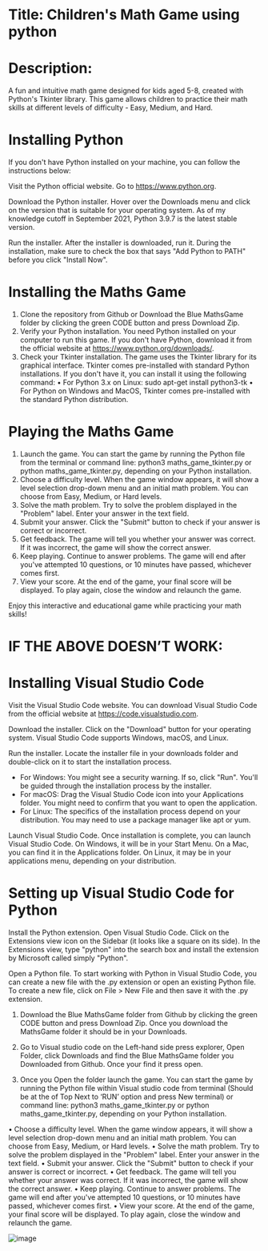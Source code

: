 # Title: Children's Math Game using python 

# Description:
A fun and intuitive math game designed for kids aged 5-8, created with Python's Tkinter library. This game allows children to practice their math skills at different levels of difficulty - Easy, Medium, and Hard.

# Installing Python
If you don't have Python installed on your machine, you can follow the instructions below:

Visit the Python official website. Go to https://www.python.org.

Download the Python installer. Hover over the Downloads menu and click on the version that is suitable for your operating system. As of my knowledge cutoff in September 2021, Python 3.9.7 is the latest stable version.

Run the installer. After the installer is downloaded, run it. During the installation, make sure to check the box that says "Add Python to PATH" before you click "Install Now".


# Installing the Maths Game
1.	Clone the repository from Github or Download the Blue MathsGame folder by clicking the green CODE button and press Download Zip. 
2.	Verify your Python installation. You need Python installed on your computer to run this game. If you don't have Python, download it from the official website at https://www.python.org/downloads/.
3.	Check your Tkinter installation. The game uses the Tkinter library for its graphical interface. Tkinter comes pre-installed with standard Python installations. If you don't have it, you can install it using the following command:
•	For Python 3.x on Linux: sudo apt-get install python3-tk
•	For Python on Windows and MacOS, Tkinter comes pre-installed with the standard Python distribution.

# Playing the Maths Game
1.	Launch the game. You can start the game by running the Python file from the terminal or command line: python3 maths_game_tkinter.py or python maths_game_tkinter.py, depending on your Python installation.
2.	Choose a difficulty level. When the game window appears, it will show a level selection drop-down menu and an initial math problem. You can choose from Easy, Medium, or Hard levels.
3.	Solve the math problem. Try to solve the problem displayed in the "Problem" label. Enter your answer in the text field.
4.	Submit your answer. Click the "Submit" button to check if your answer is correct or incorrect.
5.	Get feedback. The game will tell you whether your answer was correct. If it was incorrect, the game will show the correct answer.
6.	Keep playing. Continue to answer problems. The game will end after you've attempted 10 questions, or 10 minutes have passed, whichever comes first.
7.	View your score. At the end of the game, your final score will be displayed. To play again, close the window and relaunch the game.

Enjoy this interactive and educational game while practicing your math skills!


# IF THE ABOVE DOESN’T WORK:

# Installing Visual Studio Code
Visit the Visual Studio Code website. You can download Visual Studio Code from the official website at https://code.visualstudio.com.

Download the installer. Click on the "Download" button for your operating system. Visual Studio Code supports Windows, macOS, and Linux.

Run the installer. Locate the installer file in your downloads folder and double-click on it to start the installation process.
-	For Windows: You might see a security warning. If so, click "Run". You'll be guided through the installation process by the installer.
-	For macOS: Drag the Visual Studio Code icon into your Applications folder. You might need to confirm that you want to open the application.
-	For Linux: The specifics of the installation process depend on your distribution. You may need to use a package manager like apt or yum.

Launch Visual Studio Code. Once installation is complete, you can launch Visual Studio Code. On Windows, it will be in your Start Menu. On a Mac, you can find it in the Applications folder. On Linux, it may be in your applications menu, depending on your distribution.


# Setting up Visual Studio Code for Python
Install the Python extension. Open Visual Studio Code. Click on the Extensions view icon on the Sidebar (it looks like a square on its side). In the Extensions view, type "python" into the search box and install the extension by Microsoft called simply "Python".

Open a Python file. To start working with Python in Visual Studio Code, you can create a new file with the .py extension or open an existing Python file. To create a new file, click on File > New File and then save it with the .py extension.



1.	Download the Blue MathsGame folder from Github by clicking the green CODE button and press Download Zip. Once you download the MathsGame folder it should be in your Downloads.

2.	Go to Visual studio code on the Left-hand side press explorer, Open Folder, click Downloads and find the Blue MathsGame folder you Downloaded from Github. Once your find it press open.

3.	Once you Open the folder launch the game. You can start the game by running the Python file within Visual studio code from terminal (Should be at the of Top Next to ‘RUN’ option and press New terminal)  or command line: python3 maths_game_tkinter.py or python maths_game_tkinter.py, depending on your Python installation.


•	Choose a difficulty level. When the game window appears, it will show a level selection drop-down menu and an initial math problem. You can choose from Easy, Medium, or Hard levels.
•	Solve the math problem. Try to solve the problem displayed in the "Problem" label. Enter your answer in the text field.
•	Submit your answer. Click the "Submit" button to check if your answer is correct or incorrect.
•	Get feedback. The game will tell you whether your answer was correct. If it was incorrect, the game will show the correct answer.
•	Keep playing. Continue to answer problems. The game will end after you've attempted 10 questions, or 10 minutes have passed, whichever comes first.
•	View your score. At the end of the game, your final score will be displayed. To play again, close the window and relaunch the game.

![image](https://github.com/AMUHUMAD98/MathsGame/assets/129621102/14bef45c-8d10-4610-b0e5-868719e61528)
